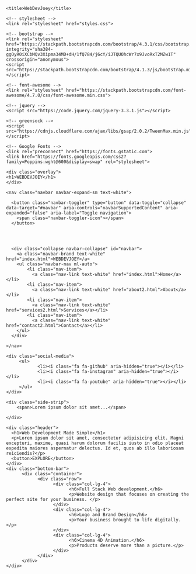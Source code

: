 <!DOCTYPE html>
<html lang="en" dir="ltr">
<head>
    <meta charset="utf-8">
    <meta name="viewport" content="width=device-width, intial-scale=1.0"/>
  

    <title>WebDevJoey</title>

    <!-- stylesheet -->
    <link rel="stylesheet" href="styles.css">

    <!-- bootstrap -->
    <link rel="stylesheet" href="https://stackpath.bootstrapcdn.com/bootstrap/4.3.1/css/bootstrap.min.css" integrity="sha384-ggOyR0iXCbMQv3Xipma34MD+dH/1fQ784/j6cY/iJTQUOhcWr7x9JvoRxT2MZw1T" crossorigin="anonymous">
    <script src="https://stackpath.bootstrapcdn.com/bootstrap/4.1.3/js/bootstrap.min.js"></script>

    <!-- font-awesome -->
    <link rel="stylesheet" href="https://stackpath.bootstrapcdn.com/font-awesome/4.7.0/css/font-awesome.min.css">

    <!-- jquery -->
    <script src="https://code.jquery.com/jquery-3.3.1.js"></script>

    <!-- greensock -->
    <script src="https://cdnjs.cloudflare.com/ajax/libs/gsap/2.0.2/TweenMax.min.js"></script>

    <!-- Google Fonts -->
    <link rel="preconnect" href="https://fonts.gstatic.com">
    <link href="https://fonts.googleapis.com/css2?family=Poppins:wght@600&display=swap" rel="stylesheet">

</head>
<body>

    <div class="overlay">
    <h1>WEBDEVJOEY</h1>
    </div>

<!-- Navbar -->
    <nav class="navbar navbar-expand-sm text-white">

      <button class="navbar-toggler" type="button" data-toggle="collapse" data-target="#navbar" aria-controls="navbarSupportedContent" aria-expanded="false" aria-label="Toggle navigation">
        <span class="navbar-toggler-icon"></span>
      </button>




      <div class="collapse navbar-collapse" id="navbar">
        <a class="navbar-brand text-white" href="index.html">WEBDEVJOEY</a>
        <ul class="navbar-nav ml-auto">
            <li class="nav-item">
              <a class="nav-link text-white" href="index.html">Home</a></li>
            <li class="nav-item">
              <a class="nav-link text-white" href="about2.html">About</a></li>
            <li class="nav-item">
              <a class="nav-link text-white" href="services2.html">Services</a></li>
            <li class="nav-item">
              <a class="nav-link text-white" href="contact2.html">Contact</a></li>
        </ul>
      </div>

    </nav>


<!-- Social Media -->
    <div class="social-media">
         <ul>
                <li><i class="fa fa-github" aria-hidden="true"></i></li>
                <li><i class="fa fa-instagram" aria-hidden="true"></i></li>
                <li><i class="fa fa-youtube" aria-hidden="true"></i></li>
         </ul>
    </div>

    <div class="side-strip">
        <span>Lorem ipsum dolor sit amet...</span>

    </div>

    <div class="header">
      <h1>Web Development Made Simple</h1>
      <p>Lorem ipsum dolor sit amet, consectetur adipisicing elit. Magni excepturi, maxime, quasi harum dolorum facilis iusto in odio placeat expedita maiores aspernatur delectus. Id et, quos ab illo laboriosam reiciendis?</p>
      <button>EXPLORE</button>
    </div>
    <div class="bottom-bar">
          <div class="container">
                <div class="row">
                      <div class="col-lg-4">
                            <h6>Full Stack Web development.</h6>
                            <p>Website design that focuses on creating the perfect site for your business. </p>
                      </div>
                      <div class="col-lg-4">
                            <h6>Logo and Brand Design</h6>
                            <p>Your business brought to life digitally.</p>
                      </div>
                      <div class="col-lg-4">
                            <h6>Cinema 4D Animation.</h6>
                            <p>Products deserve more than a picture.</p>
                      </div>
                </div>
          </div>
    </div>


<script type="text/javascript">

TweenMax.to(".overlay h1", 2, {
      opacity: 0,
      y: -60,
      ease: Expo.easeInOut
})

TweenMax.to(".overlay", 2, {
      delay: 1,
      top: "-100%",
      ease: Expo.easeInOut
})

TweenMax.from(".navbar-brand", 1, {
      delay: 2.4,
      opacity: 0,
      y: 20,
      ease: Expo.easeInOut
})

TweenMax.staggerFrom(".nav-item", 1, {
      delay: 2.4, opacity: 0, y: 20, ease: Expo.easeInOut
}, 0.2)

TweenMax.staggerFrom(".social-media ul li", 1, {
      delay: 2.4, opacity: 0, y: 20, ease: Expo.easeInOut
}, 0.2)

TweenMax.from(".side-strip", 2, {
      delay: 2.4,
      opacity: 0,
      y: 40,
      ease: Expo.easeInOut
})

TweenMax.from(".row", 2, {
      delay: 2.4,
      opacity: 0,
      x: 40,
      ease: Expo.easeInOut
})

TweenMax.from(".row h6", 2, {
      delay: 3,
      opacity: 0,
      y: 40,
      ease: Expo.easeInOut
})

TweenMax.from(".row p", 2, {
      delay: 3.2,
      opacity: 0,
      y: 20,
      ease: Expo.easeInOut
})

TweenMax.from(".header h1", 2, {
      delay: 3.2,
      opacity: 0,
      y: 20,
      ease: Expo.easeInOut
})

TweenMax.from(".header p", 2, {
      delay: 3.4,
      opacity: 0,
      y: 20,
      ease: Expo.easeInOut
})

TweenMax.from(".header button", 2, {
      delay: 3.6,
      opacity: 0,
      y: 20,
      ease: Expo.easeInOut
})
    </script>
</body>
